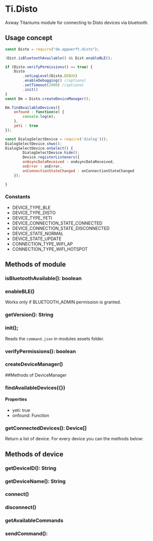 # Ti.Disto

Axway Titaniums module for connecting to Disto devices via bluetooth.

## Usage concept

```javascript
const Disto = require("de.appwerft.disto");

!Dist.isBluetoothAvailable() && Dist.enableBLE();

if (Disto.verifyPermissions() == true) {
	Disto
		.setLogLevel(Disto.DEBUG)
		.enableDebugging() //optional
		.setTimeout(2000) //optional
		.init() 
}
const Dm = Disto.createDeviceManager();

Dm.findAvailableDevices({
	onfound : function(e) {
		console.log(e);
	},
	yeti : true
});

const DialogSelectDevice = require('dialog')();
DialogSelectDevice.shwo();
DialogSelectDevice.onSelect() {
		DialogSelectDevice.hide();
		Device.registerListeners({
		onAsyncDataReceived : onAsyncDataReceived,
		onError : onError,
		onConnectionStateChanged : onConnectionStateChanged
	});

}


```
### Constants

- DEVICE\_TYPE\_BLE
- DEVICE\_TYPE\_DISTO
- DEVICE\_TYPE\_YETI
- DEVICE\_CONNECTION\_STATE\_CONNECTED
- DEVICE\_CONNECTION\_STATE\_DISCONNECTED
- DEVICE\_STATE\_NORMAL
- DEVICE\_STATE\_UPDATE
- CONNECTION\_TYPE\_WIFI\_AP
- CONNECTION\_TYPE\_WIFI\_HOTSPOT


## Methods of module
### isBluetoothAvailable(): boolean
### enableBLE()
Works only if BLUETOOTH_ADMIN permission is granted.
### getVersion(): String
### init();
Reads the `command.json` in modules assets folder.
### verifyPermissions(): boolean

### createDeviceManager()

##Methods of DeviceManager 

### findAvailableDevices({})

#### Properties
- yeti: true
- onfound: Function 


### getConnectedDevices(): Device[]
Return a list of device. For every device you can the methods below:	

## Methods of device

### getDeviceID(): String
### getDeviceName(): String
### connect()
### disconnect()
### getAvailableCommands
### sendCommand(): 